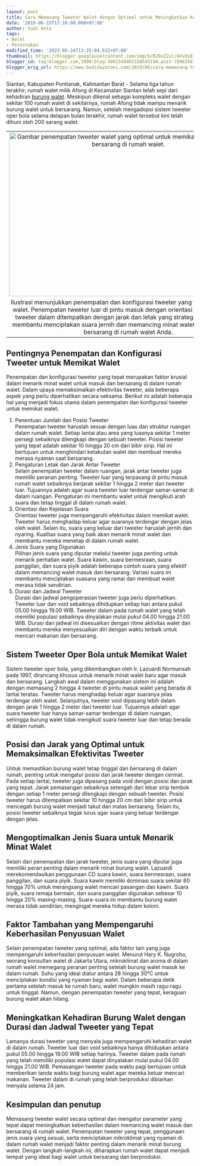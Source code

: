 ```yaml
---
layout: post
title: Cara Memasang Tweeter Walet dengan Optimal untuk Meningkatkan Koloni Walet
date: '2019-06-15T17:16:00.000+07:00'
author: Yudi Anto
tags:
- Walet
- Peternakan
modified_time: '2023-05-24T13:25:04.632+07:00'
thumbnail: https://blogger.googleusercontent.com/img/b/R29vZ2xl/AVvXsEiwM1VRqfxtleo_gO43p2g5TeZ1tXsz5FhNh_aiaxmLW_kk04-KdatyiEACdmc6Ostb-RQxFsvmP3hhip5cD9IdZ-w8r2x30WRimE7s7-8BxL5IGVel19axJWb9M3wT6cLjzROwGd5RP1bkPw1QLn_4vyu_YoraEuUVt7ea-5XMCBhGYZIHj_7ZYlvpaw/s72-w640-c-h440/Tweeter%20Walet.jpg
blogger_id: tag:blogger.com,1999:blog-3092549465158545190.post-789635879973094801
blogger_orig_url: https://www.budidayatani.com/2019/06/cara-memasang-tweeter-walet-secara.html
---
```


<p>Siantan, Kabupaten Pontianak, Kalimantan Barat - Selama tiga tahun terakhir, rumah walet milik Afong di Kecamatan Siantan telah sepi dari kehadiran <a href="https://www.budidayatani.com/search/label/Walet">burung walet</a>. Meskipun dikenal sebagai kompleks walet dengan sekitar 100 rumah walet di sekitarnya, rumah Afong tidak mampu menarik burung walet untuk bersarang. Namun, setelah mengadopsi sistem tweeter oper bola selama delapan bulan terakhir, rumah walet tersebut kini telah dihuni oleh 200 sarang walet.</p><table align="center" cellpadding="0" cellspacing="0" class="tr-caption-container" style="margin-left: auto; margin-right: auto;"><tbody><tr><td style="text-align: center;"><a href="https://blogger.googleusercontent.com/img/b/R29vZ2xl/AVvXsEiwM1VRqfxtleo_gO43p2g5TeZ1tXsz5FhNh_aiaxmLW_kk04-KdatyiEACdmc6Ostb-RQxFsvmP3hhip5cD9IdZ-w8r2x30WRimE7s7-8BxL5IGVel19axJWb9M3wT6cLjzROwGd5RP1bkPw1QLn_4vyu_YoraEuUVt7ea-5XMCBhGYZIHj_7ZYlvpaw/s1743/Tweeter%20Walet.jpg" imageanchor="1" style="margin-left: auto; margin-right: auto;"><img alt="Gambar penempatan tweeter walet yang optimal untuk memikat walet masuk dan bersarang di rumah walet." border="0" data-original-height="1200" data-original-width="1743" height="440" src="https://blogger.googleusercontent.com/img/b/R29vZ2xl/AVvXsEiwM1VRqfxtleo_gO43p2g5TeZ1tXsz5FhNh_aiaxmLW_kk04-KdatyiEACdmc6Ostb-RQxFsvmP3hhip5cD9IdZ-w8r2x30WRimE7s7-8BxL5IGVel19axJWb9M3wT6cLjzROwGd5RP1bkPw1QLn_4vyu_YoraEuUVt7ea-5XMCBhGYZIHj_7ZYlvpaw/w640-h440/Tweeter%20Walet.jpg" title="Penempatan Tweeter Walet yang Optimal untuk Meningkatkan Kehadiran dan Bersarangnya Walet di Rumah Walet Anda." width="640" /></a></td></tr><tr><td class="tr-caption" style="text-align: center;">Ilustrasi menunjukkan penempatan dan konfigurasi tweeter yang tepat dalam rumah walet. Penempatan tweeter luar di pintu masuk dengan orientasi keluar, sementara tweeter dalam ditempatkan dengan jarak dan letak yang strategis. Pengaturan ini membantu menciptakan suara jernih dan memancing minat walet untuk masuk dan bersarang di rumah walet Anda.</td></tr></tbody></table><h2>Pentingnya Penempatan dan Konfigurasi Tweeter untuk Memikat Walet</h2><p>Penempatan dan konfigurasi tweeter yang tepat merupakan faktor krusial dalam menarik minat walet untuk masuk dan bersarang di dalam rumah walet. Dalam upaya memaksimalkan efektivitas tweeter, ada beberapa aspek yang perlu diperhatikan secara seksama. Berikut ini adalah beberapa hal yang menjadi fokus utama dalam penempatan dan konfigurasi tweeter untuk memikat walet:</p><ol><li>Penentuan Jumlah dan Posisi Tweeter<br />Penempatan tweeter haruslah sesuai dengan luas dan struktur ruangan dalam rumah walet. Setiap lantai atau area yang luasnya sekitar 1 meter persegi sebaiknya dilengkapi dengan sebuah tweeter. Posisi tweeter yang tepat adalah sekitar 10 hingga 20 cm dari bibir sirip. Hal ini bertujuan untuk menghindari ketakutan walet dan membuat mereka merasa nyaman saat bersarang.</li><li>Pengaturan Letak dan Jarak Antar Tweeter<br />Selain penempatan tweeter dalam ruangan, jarak antar tweeter juga memiliki peranan penting. Tweeter luar yang terpasang di pintu masuk rumah walet sebaiknya berjarak sekitar 1 hingga 2 meter dari tweeter luar. Tujuannya adalah agar suara tweeter luar terdengar samar-samar di dalam ruangan. Pengaturan ini membantu walet untuk mengikuti arah suara dan tetap tinggal di dalam rumah walet.</li><li>Orientasi dan Kejelasan Suara<br />Orientasi tweeter juga mempengaruhi efektivitas dalam memikat walet. Tweeter harus menghadap keluar agar suaranya terdengar dengan jelas oleh walet. Selain itu, suara yang keluar dari tweeter haruslah jernih dan nyaring. Kualitas suara yang baik akan menarik minat walet dan membantu mereka menetap di dalam rumah walet.</li><li>Jenis Suara yang Digunakan<br />Pilihan jenis suara yang diputar melalui tweeter juga penting untuk menarik perhatian walet. Suara kawin, suara bermesraan, suara panggilan, dan suara piyik adalah beberapa contoh suara yang efektif dalam memancing walet masuk dan bersarang. Variasi suara ini membantu menciptakan suasana yang ramai dan membuat walet merasa tidak sendirian.</li><li>Durasi dan Jadwal Tweeter<br />Durasi dan jadwal pengoperasian tweeter juga perlu diperhatikan. Tweeter luar dan void sebaiknya dihidupkan setiap hari antara pukul 05.00 hingga 19.00 WIB. Tweeter dalam pada rumah walet yang telah memiliki populasi sebaiknya dinyalakan mulai pukul 04.00 hingga 21.00 WIB. Durasi dan jadwal ini disesuaikan dengan ritme aktivitas walet dan membantu mereka menyesuaikan diri dengan waktu terbaik untuk mencari makanan dan bersarang.</li></ol><h2>Sistem Tweeter Oper Bola untuk Memikat Walet</h2><p>Sistem tweeter oper bola, yang dikembangkan oleh Ir. Lazuardi Normansah pada 1997, dirancang khusus untuk menarik minat walet baru agar masuk dan bersarang. Langkah awal dalam menggunakan sistem ini adalah dengan memasang 2 hingga 4 tweeter di pintu masuk walet yang berada di lantai teratas. Tweeter harus menghadap keluar agar suaranya jelas terdengar oleh walet. Selanjutnya, tweeter void dipasang lebih dalam dengan jarak 1 hingga 2 meter dari tweeter luar. Tujuannya adalah agar suara tweeter luar hanya samar-samar terdengar di dalam ruangan, sehingga burung walet tidak mengikuti suara tweeter luar dan tetap berada di dalam rumah.</p><h2>Posisi dan Jarak yang Optimal untuk Memaksimalkan Efektivitas Tweeter</h2><p>Untuk memastikan burung walet tetap tinggal dan bersarang di dalam rumah, penting untuk mengatur posisi dan jarak tweeter dengan cermat. Pada setiap lantai, tweeter juga dipasang pada void dengan posisi dan jarak yang tepat. Jarak pemasangan sebaiknya setengah dari lebar sirip tembok dengan setiap 1 meter persegi dilengkapi dengan sebuah tweeter. Posisi tweeter harus ditempatkan sekitar 10 hingga 20 cm dari bibir sirip untuk mencegah burung walet menjadi takut dan malas bersarang. Selain itu, posisi tweeter sebaiknya tegak lurus agar suara yang keluar terdengar dengan jelas.</p><h2>Mengoptimalkan Jenis Suara untuk Menarik Minat Walet</h2><p>Selain dari penempatan dan jarak tweeter, jenis suara yang diputar juga memiliki peran penting dalam menarik minat burung walet. Lazuardi merekomendasikan penggunaan CD suara kawin, suara bermesraan, suara panggilan, dan suara piyik. Suara kawin memiliki dominasi suara sekitar 60 hingga 70% untuk merangsang walet mencari pasangan dan kawin. Suara piyik, suara remaja bermain, dan suara panggilan digunakan sebesar 10 hingga 20% masing-masing. Suara-suara ini membantu burung walet merasa tidak sendirian, mengingat mereka hidup dalam koloni.</p><h2>Faktor Tambahan yang Mempengaruhi Keberhasilan Penyusuan Walet</h2><p>Selain penempatan tweeter yang optimal, ada faktor lain yang juga mempengaruhi keberhasilan penyusuan walet. Menurut Hary K. Nugroho, seorang konsultan walet di Jakarta Utara, mikroklimat dan aroma di dalam rumah walet memegang peranan penting setelah burung walet masuk ke dalam rumah. Suhu yang ideal diatur antara 28 hingga 30°C untuk menciptakan kondisi yang nyaman bagi walet. Dalam beberapa detik pertama setelah masuk ke rumah baru, walet mungkin masih ragu-ragu untuk tinggal. Namun, dengan penempatan tweeter yang tepat, keraguan burung walet akan hilang.</p><h2>Meningkatkan Kehadiran Burung Walet dengan Durasi dan Jadwal Tweeter yang Tepat</h2><p>Lamanya durasi tweeter yang menyala juga mempengaruhi kehadiran walet di dalam rumah. Tweeter luar dan void sebaiknya hanya dihidupkan antara pukul 05.00 hingga 19.00 WIB setiap harinya. Tweeter dalam pada rumah yang telah memiliki populasi walet dapat dinyalakan mulai pukul 04.00 hingga 21.00 WIB. Pemasangan tweeter pada waktu pagi bertujuan untuk memberikan tanda waktu bagi burung walet agar mereka keluar mencari makanan. Tweeter dalam di rumah yang telah berproduksi dibiarkan menyala selama 24 jam.</p><h2>Kesimpulan dan penutup</h2><p>Memasang tweeter walet secara optimal dan mengatur parameter yang tepat dapat meningkatkan keberhasilan dalam memancing walet masuk dan bersarang di rumah walet. Penempatan tweeter yang tepat, penggunaan jenis suara yang sesuai, serta menciptakan mikroklimat yang nyaman di dalam rumah walet menjadi faktor penting dalam menarik minat burung walet. Dengan langkah-langkah ini, diharapkan rumah walet dapat menjadi tempat yang ideal bagi walet untuk bersarang dan berproduksi.</p>